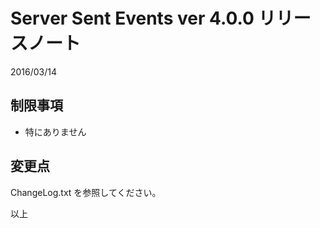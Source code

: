Server Sent Events ver 4.0.0 リリースノート
=========================================

2016/03/14

制限事項
--------

* 特にありません

変更点
-------

ChangeLog.txt を参照してください。

以上

